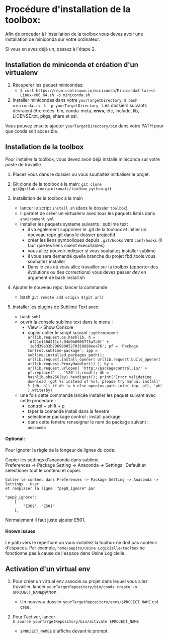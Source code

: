 # Procédure d'installation de la toolbox:

Afin de proceder à l'installation de la toolbox vous devez avoir une installation de miniconda sur votre ordinateur.

Si vous en avez déjà un, passez à l'étape 2.

## Installation de miniconda et création d'un virtualenv

1. Récuperer les paquet minicondas: 
    * `$ curl https://repo.continuum.io/miniconda/Miniconda3-latest-Linux-x86_64.sh -o miniconda.sh`
2. Installer minicondas dans votre ``yourTargetDirectory``: 
      `$ bash miniconda.sh -b -p yourTargetDirectory` `
      Les dossiers suivants devraient être crées:
      bin, conda-meta, **envs**, etc, include, lib, LICENSE.txt, pkgs, share   et ssl.
      
Vous pouvez ensuite ajouter ``yourTargetDirectory/bin`` dans votre PATH pour que conda soit accesible. 



## Installation de la toolbox

Pour installer la toolbox, vous devez avoir déjà installé miniconda sur votre poste de travaille.

1. Placez vous dans le dossier ou vous souhaitez inittialiser le projet.
2. Git clone de la toolbox à la main: 
   `git clone git@gitlab.com:gintronati/toolbox_python.git`
3. Installation de la toolbox à la main
    * lancer le script ``install.sh`` (dans le dossier ``toolbox``) 
     + il permet de créer un virtualenv avec tous les paquets listés dans ``environment.yml``
     + installer les paquets systeme suivants : sublime text
        + il va egalement supprimer le .git de la toolbox et initier un nouveau repo git dans le dossier projectId
        + créer les liens symboliques depuis ``.git/hooks`` vers ``conf/hooks`` (il faut que les liens soient executables)
        + vous allez pouvoir indiquer si vous souhaitez installer sublime
        + il vous sera demandé quelle branche du projet fbd_tools vous souhaitez installer
        + Dans le cas où vous allez travailler sur la toolbox (apporter des évolutions ou des corrections) vous devez passer *dev* en argument de bash install.sh 
4. Ajouter le nouveau repo; lancer la commande
    * bash  ```git remote add origin $(git url)```

5. Installer les plugins de Sublime Text avec: 
    * bash ```subl```
    * ouvrir la console sublime text dans le menu :
        + View > Show Console
        + copier coller le script suivant :
        ```pythonimport urllib.request,os,hashlib; h = 'df21e130d211cfc94d9b0905775a7c0f' + '1e3d39e33b79698005270310898eea76'; pf = 'Package Control.sublime-package'; ipp = sublime.installed_packages_path(); urllib.request.install_opener( urllib.request.build_opener( urllib.request.ProxyHandler()) ); by = urllib.request.urlopen( 'http://packagecontrol.io/' + pf.replace(' ', '%20')).read(); dh = hashlib.sha256(by).hexdigest(); print('Error validating download (got %s instead of %s), please try manual install' % (dh, h)) if dh != h else open(os.path.join( ipp, pf), 'wb' ).write(by)```
    * une fois cette commande lancée installer les paquet suivant avec cette procedure :
        + control + shift + p
        + taper la comande install dans la fenetre
        + selectioner package control : install package
        + dans cette fenetre renseigner le nom de package suivant : ```anaconda```

#### Optional:

Pour ignorer la règle de la longeur de lignes du code: 

Copier les settings d'anaconda dans sublime  
	Preferences -> Package Setting -> Anaconda -> Settings -Default et selectioner tout le contenu 
    et copier.
    
    Coller le contenu dans Preferences -> Package Setting -> Anaconda -> Settings - User
    et remplacer la ligne  "pep8_ignore" par
```
"pep8_ignore":
    [
        "E309", "E501"
    ],
```
Normalement il faut juste ajouter E501.

#### Known issues

Le path vers le repertoire où vous installez la toolbox ne doit pas contenir d'espaces. 
Par exemple, ``home/pepito/Usine Logicielle/toolbox`` ne fonctionne pas à cause de l'espace dans Usine Logicielle.

## Activation d'un virtual env
1. Pour créer un virtual env associé au projet dans lequel vous allez travailler, lancer `yourTargetRepository/bin/conda create -n $PROJECT_NAME`python
    * Un nouveau dossier ``yourTargetRepository/envs/$PROJECT_NAME`` est crée.

2. Pour l'activer, lancer  
      `$ source yourTargetRepository/bin/activate $PROJECT_NAME`
    * ``$PROJECT_NAME$`` s'affiche devant le prompt.

